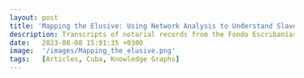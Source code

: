 ```yaml
---
layout: post
title: 'Mapping the Elusive: Using Network Analysis to Understand Slavery, Debt Relations, and the Emergence of a Free Population in 18th-Century Colonial Havana'
description: Transcripts of notarial records from the Fondo Escribanías in the National Archive of Cuba, an endangered repository. The transcripts document pawnship and selling practices involving enslaved people in Havana, Cuba during the 17th and 18th centuries. These records are important for analyzing how the enslaved person functioned as a “social connector,” linking a wide range of creditors and debtors, buyers and sellers, through contracts in the colonial urban economy.
date:   2023-08-08 15:01:35 +0300
image:  '/images/Mapping_the_elusive.png'
tags:   [Articles, Cuba, Knowledge Graphs]
---
```


